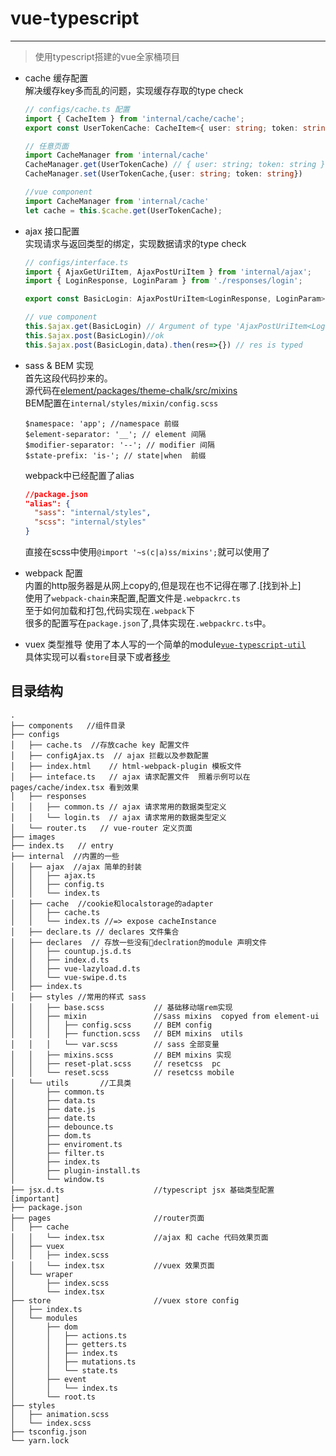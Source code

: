 # vue-typescript

-----
> 使用typescript搭建的vue全家桶项目

- cache 缓存配置   
  解决缓存key多而乱的问题，实现缓存存取的type check
  ```typescript
  // configs/cache.ts 配置
  import { CacheItem } from 'internal/cache/cache';
  export const UserTokenCache: CacheItem<{ user: string; token: string }> = 'user-token';

  // 任意页面
  import CacheManager from 'internal/cache'
  CacheManager.get(UserTokenCache) // { user: string; token: string }|null
  CacheManager.set(UserTokenCache,{user: string; token: string})

  //vue component
  import CacheManager from 'internal/cache'
  let cache = this.$cache.get(UserTokenCache);
  ```

- ajax 接口配置    
  实现请求与返回类型的绑定，实现数据请求的type check
  ```typescript
  // configs/interface.ts
  import { AjaxGetUriItem, AjaxPostUriItem } from 'internal/ajax';
  import { LoginResponse, LoginParam } from './responses/login';

  export const BasicLogin: AjaxPostUriItem<LoginResponse, LoginParam> = "/user-login";

  // vue component
  this.$ajax.get(BasicLogin) // Argument of type 'AjaxPostUriItem<LoginResponse, LoginParam, any>' is not assignable to parameter of type 'AjaxGetUriItem<LoginResponse, LoginParam, any>'.
  this.$ajax.post(BasicLogin)//ok
  this.$ajax.post(BasicLogin,data).then(res=>{}) // res is typed
  ```

- sass & BEM 实现   
  首先这段代码抄来的。  
  源代码在[element/packages/theme-chalk/src/mixins](https://github.com/ElemeFE/element/tree/dev/packages/theme-chalk/src/mixins)   
  BEM配置在`internal/styles/mixin/config.scss`
  ```
  $namespace: 'app'; //namespace 前缀
  $element-separator: '__'; // element 间隔
  $modifier-separator: '--'; // modifier 间隔
  $state-prefix: 'is-'; // state|when  前缀
  ```
  webpack中已经配置了alias
  ```json
  //package.json
  "alias": {
    "sass": "internal/styles",
    "scss": "internal/styles"
  }
  ```
  直接在scss中使用`@import '~s(c|a)ss/mixins';`就可以使用了

- webpack 配置    
  内置的http服务器是从网上copy的,但是现在也不记得在哪了.[找到补上]   
  使用了`webpack-chain`来配置,配置文件是`.webpackrc.ts`    
  至于如何加载和打包,代码实现在`.webpack`下   
  很多的配置写在`package.json`了,具体实现在`.webpackrc.ts`中。

- vuex 类型推导
  使用了本人写的一个简单的module[`vue-typescript-util`](https://github.com/foolishchow/vue-typescript-util)     
  具体实现可以看`store`目录下或者[移步](https://github.com/foolishchow/vue-typescript-util/demo)

## 目录结构
```
.
├── components   //组件目录
├── configs
│   ├── cache.ts  //存放cache key 配置文件
│   ├── configAjax.ts  // ajax 拦截以及参数配置
│   ├── index.html    // html-webpack-plugin 模板文件
│   ├── inteface.ts   // ajax 请求配置文件  照着示例可以在pages/cache/index.tsx 看到效果
│   ├── responses
│   │   ├── common.ts // ajax 请求常用的数据类型定义
│   │   └── login.ts  // ajax 请求常用的数据类型定义
│   └── router.ts   // vue-router 定义页面
├── images
├── index.ts   // entry
├── internal  //内置的一些
│   ├── ajax  //ajax 简单的封装
│   │   ├── ajax.ts
│   │   ├── config.ts
│   │   └── index.ts
│   ├── cache  //cookie和localstorage的adapter
│   │   ├── cache.ts
│   │   └── index.ts //=> expose cacheInstance
│   ├── declare.ts // declares 文件集合
│   ├── declares  // 存放一些没有declration的module 声明文件
│   │   ├── countup.js.d.ts
│   │   ├── index.d.ts
│   │   ├── vue-lazyload.d.ts
│   │   └── vue-swipe.d.ts
│   ├── index.ts
│   ├── styles //常用的样式 sass
│   │   ├── base.scss           // 基础移动端rem实现
│   │   ├── mixin               //sass mixins  copyed from element-ui
│   │   │   ├── config.scss     // BEM config
│   │   │   ├── function.scss   // BEM mixins  utils
│   │   │   └── var.scss        // sass 全部变量
│   │   ├── mixins.scss         // BEM mixins 实现
│   │   ├── reset-plat.scss     // resetcss  pc
│   │   └── reset.scss          // resetcss mobile
│   └── utils       //工具类
│       ├── common.ts
│       ├── data.ts
│       ├── date.js
│       ├── date.ts
│       ├── debounce.ts
│       ├── dom.ts
│       ├── enviroment.ts
│       ├── filter.ts
│       ├── index.ts
│       ├── plugin-install.ts
│       └── window.ts
├── jsx.d.ts                    //typescript jsx 基础类型配置 [important]
├── package.json
├── pages                       //router页面
│   ├── cache
│   │   └── index.tsx           //ajax 和 cache 代码效果页面
│   ├── vuex
│   │   ├── index.scss
│   │   └── index.tsx           //vuex 效果页面
│   └── wraper
│       ├── index.scss
│       └── index.tsx
├── store                       //vuex store config
│   ├── index.ts
│   └── modules
│       ├── dom
│       │   ├── actions.ts
│       │   ├── getters.ts
│       │   ├── index.ts
│       │   ├── mutations.ts
│       │   └── state.ts
│       ├── event
│       │   └── index.ts
│       └── root.ts
├── styles
│   ├── animation.scss
│   └── index.scss
├── tsconfig.json
└── yarn.lock
```
